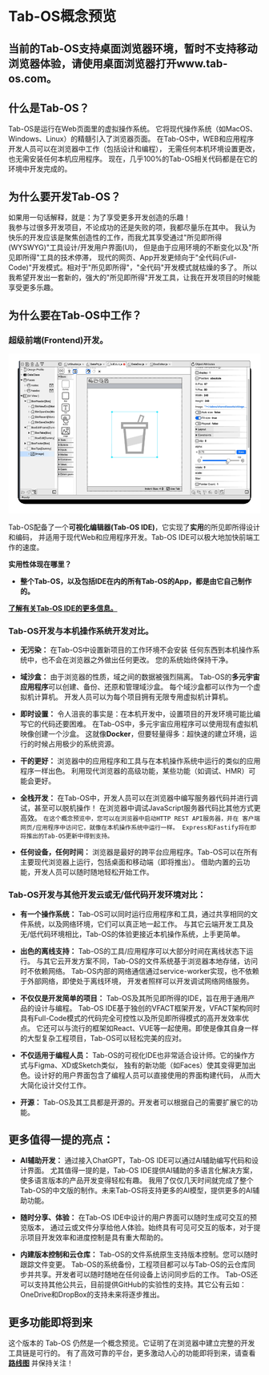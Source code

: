 # Tab-OS概念预览

## 当前的Tab-OS支持桌面浏览器环境，暂时不支持移动浏览器体验，请使用桌面浏览器打开www.tab-os.com。

## 什么是Tab-OS？
Tab-OS是运行在Web页面里的虚拟操作系统。
它将现代操作系统（如MacOS、Windows、Linux）的精髓引入了浏览器页面。
在Tab-OS中，WEB和应用程序开发人员可以在浏览器中工作（包括设计和编程），
无需任何本机环境设置更改，也无需安装任何本机应用程序。
现在，几乎100%的Tab-OS相关代码都是在它的环境中开发完成的。

## 为什么要开发Tab-OS？
如果用一句话解释，就是：为了享受更多开发创造的乐趣！  
我参与过很多开发项目，不论成功的还是失败的项，我都尽量乐在其中。
我认为快乐的开发应该是聚焦创造性的工作，而我尤其享受通过"所见即所得(WYSWYG)"工具设计/开发用户界面(UI)，
但是由于应用环境的不断变化以及"所见即所得"工具的技术停滞，
现代的网页、App开发更倾向于"全代码(Full-Code)"开发模式。相对于"所见即所得"，"全代码"开发模式就枯燥的多了。
所以我希望开发出一套新的，强大的"所见即所得"开发工具，让我在开发项目的时候能享受更多乐趣。

## 为什么要在Tab-OS中工作？

### 超级前端(Frontend)开发。
![editor](assets/editor.gif)

Tab-OS配备了一个**可视化编辑器(Tab-OS IDE)**，它实现了**实用**的所见即所得设计和编码，
并适用于现代Web和应用程序开发。Tab-OS IDE可以极大地加快前端工作的速度。

**实用性体现在哪里？**  
- **整个Tab-OS，以及包括IDE在内的所有Tab-OS的App，都是由它自己制作的。**

[**了解有关Tab-OS IDE的更多信息。**](veditor/veditor.md)

### Tab-OS开发与本机操作系统开发对比。
- **无污染：** 在Tab-OS中设置新项目的工作环境不会安装
任何东西到本机操作系统中，也不会在浏览器之外做出任何更改。
您的系统始终保持干净。

- **域沙盒：** 由于浏览器的性质，域之间的数据被强烈隔离。
Tab-OS的**多元宇宙应用程序**可以创建、备份、还原和管理域沙盒。
每个域沙盒都可以作为一个虚拟机计算机。
开发人员可以为每个项目拥有无限专用虚拟机计算机。

- **即时设置：** 令人沮丧的事实是：在本机开发中，设置项目的开发环境可能比编写它的代码还要困难。
在Tab-OS中，多元宇宙应用程序可以使用现有虚拟机映像创建一个沙盒。
这就像**Docker**，但要轻量得多：超快速的建立环境，运行的时候占用极少的系统资源。

- **干的更好：** 浏览器中的应用程序和工具与在本机操作系统中运行的类似的应用程序一样出色。
利用现代浏览器的高级功能，某些功能（如调试、HMR）可能会更好。

- **全栈开发：** 在Tab-OS中，开发人员可以在浏览器中编写服务器代码并进行调试，甚至可以脱机操作！
在浏览器中调试JavaScript服务器代码比其他方式更高效。
`在这个概念预览中，您可以在浏览器中启动HTTP REST API服务器，并在
客户端网页/应用程序中访问它，就像在本机操作系统中运行一样。
Express和Fastify将在即将推出的Tab-OS更新中得到支持。`

- **任何设备，任何时间：** 浏览器是最好的跨平台应用程序。Tab-OS可以在所有主要现代浏览器上运行，包括桌面和移动端（即将推出）。
借助内置的云功能，开发人员可以随时随地轻松开始工作。

### Tab-OS开发与其他开发云或无/低代码开发环境对比：
- **有一个操作系统：** Tab-OS可以同时运行应用程序和工具，通过共享相同的文件系统，以及网络环境，它们可以真正地一起工作。
与其它云端开发工具及无/低代码环境相比，Tab-OS的体验更接近本机操作系统，上手更简单。

- **出色的离线支持：** Tab-OS的工具/应用程序可以大部分时间在离线状态下运行。
与其它云开发方案不同，Tab-OS的文件系统基于浏览器本地存储，访问时不依赖网络。
Tab-OS内部的网络通信通过service-worker实现，也不依赖于外部网络，即使处于离线环境，
开发者照样可以开发调试网络网络服务。

- **不仅仅是开发简单的项目：** Tab-OS及其所见即所得的IDE，旨在用于通用产品的设计与编程。
Tab-OS IDE基于独创的VFACT框架开发，VFACT架构同时具有Full-Code模式的代码完全可控性以及所见即所得模式的高开发效率优点。
它还可以与流行的框架如React、VUE等一起使用。即使是像其自身一样的大型复杂工程项目，Tab-OS可以轻松完美的应对。

- **不仅适用于编程人员：** Tab-OS的可视化IDE也非常适合设计师。它的操作方式与Figma、XD或Sketch类似，
独有的新功能（如Faces）使其变得更加出色。设计好的用户界面包含了编程人员可以直接使用的界面构建代码，
从而大大简化设计交付工作。

- **开源：** Tab-OS及其工具都是开源的。开发者可以根据自己的需要扩展它的功能。

## 更多值得一提的亮点：
- **AI辅助开发：** 通过接入ChatGPT，Tab-OS IDE可以通过AI辅助编写代码和设计界面。
尤其值得一提的是，Tab-OS IDE提供AI辅助的多语言化解决方案，使多语言版本的产品开发变得轻松有趣。
我用了仅仅几天时间就完成了整个Tab-OS的中文版的制作。未来Tab-OS将支持更多的AI模型，提供更多的AI辅助功能。

- **随时分享、体验：** 在Tab-OS IDE中设计的用户界面可以随时生成可交互的预览版本，
通过云或文件分享给他人体验。始终具有可见可交互的版本，对于提示项目开发效率和进度控制是具有重大帮助的。
 
- **内建版本控制和云仓库：**
Tab-OS的文件系统原生支持版本控制。您可以随时跟踪文件变更。
Tab-OS的系统备份，工程项目都可以与Tab-OS的云仓库同步并共享。开发者可以随时随地在任何设备上访问同步后的工作。
Tab-OS还可以支持其他公共云，目前提供GitHub的实验性的支持。其它公有云如：OneDrive和DropBox的支持未来将逐步推出。

## 更多功能即将到来
这个版本的 Tab-OS 仍然是一个概念预览。它证明了在浏览器中建立完整的开发工具链是可行的。
有了高效可靠的平台，更多激动人心的功能即将到来，请查看 [**路线图**](roadmap.md) 并保持关注！